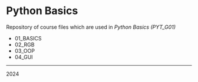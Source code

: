 # Python Basics

Repository of course files which are used in *Python Basics (PYT_G01)*

- 01_BASICS
- 02_RGB
- 03_OOP
- 04_GUI

--- 
2024
